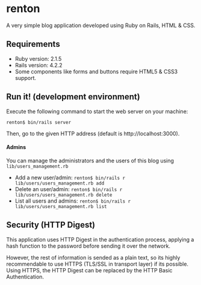 # renton

A very simple blog application developed using Ruby on Rails, HTML & CSS.


## Requirements
- Ruby version: 2.1.5
- Rails version: 4.2.2
- Some components like forms and buttons require HTML5 & CSS3 support.

## Run it! (development environment)

Execute the following command to start the web server on your machine:

`renton$ bin/rails server`

Then, go to the given HTTP address (default is http://localhost:3000).

#### Admins

You can manage the administrators and the users of this blog using `lib/users_management.rb`
- Add a new user/admin: `renton$ bin/rails r lib/users/users_management.rb add`
- Delete an user/admin: `renton$ bin/rails r lib/users/users_management.rb delete`
- List all users and admins: `renton$ bin/rails r lib/users/users_management.rb list`

## Security (HTTP Digest)

This application uses HTTP Digest in the authentication process, applying a hash function to the password before sending it over the network.

However, the rest of information is sended as a plain text, so its highly recommendable to use HTTPS (TLS/SSL in transport layer) if its possible. Using HTTPS, the HTTP Digest can be replaced by the HTTP Basic Authentication. 

